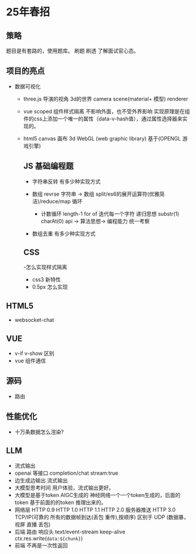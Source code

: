 # 25年春招

## 策略
题目是有套路的，使用题库。
刷题 刷透 了解面试官心态。



## 项目的亮点
- 数据可视化
  - three.js 
  导演的视角 3d的世界
  camera scene(material+ 模型) renderer 
  - vue scoped 组件样式隔离 不影响外面，也不受外界影响
    实现原理是在组件的css上添加一个唯一的属性（data-v-hash值），通过属性选择器来实现的。

  - html5 canvas 画布
    3d WebGL (web graphic library) 基于(OPENGL 游戏引擎)

    ## JS 基础编程题

    - 字符串反转 有多少种实现方式
     - 数组 revrse
       字符串 -> 数组
       split/es6的展开运算符(优雅简洁)/reduce/map
       循环
        - 计数循环 length-1
        for of 迭代每一个字符
        递归思想 substr(1) charAt(0)
       api -> 算法思想-> 编程能力 统一考察
      

    - 数组去重 有多少种实现方式

    ## CSS
    -怎么实现样式隔离
    - css3 新特性
    - 0.5px 怎么实现

## HTML5
 - websocket-chat

 ## VUE
 - v-if v-show 区别
 - vue 组件通信

 ## 源码
 - 路由

 ## 性能优化
 - 十万条数据怎么渲染?

## LLM
- 流式输出
 - openai 等接口 completion/chat stream:true
 - 边生成边输出 流式输出
 - 大模型思考时间 用户体验，流式输出更好。
 - 大模型是基于token AIGC生成的
   神经网络一个一个token生成的，后面的token 基于前面的的token 推理出来的。
 - 网络层
   HTTP 0.9
   HTTP 1.0
   HTTP 1.1
   HTTP 2.0 服务器推送
   HTTP 3.0
   TCP/IP(可靠的 所有的数据帧到达(丢包 重传),按顺序) 区别于 UDP (数据暴， 视屏 直播 丢包)
- 后端
  路由
  响应头 text/event-stream keep-alive
  ctx.res.write(`data:${chunk}`)
 - 前端
  不再是一次性返回
